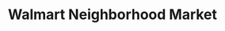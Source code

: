 ---
title: "Walmart Neighborhood Market"
url: /murfreesboro/walmart-neighborhood-market-new-salem-highway/
shop: supermarket
---